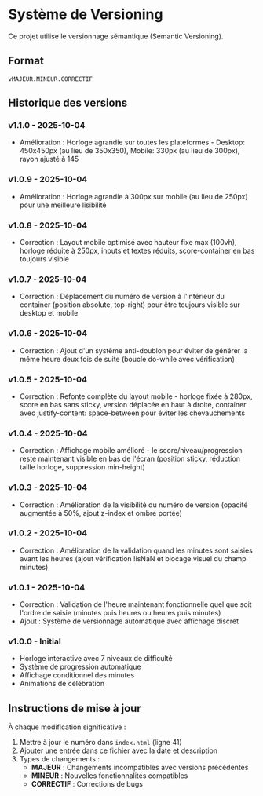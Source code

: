 # Système de Versioning

Ce projet utilise le versionnage sémantique (Semantic Versioning).

## Format

`vMAJEUR.MINEUR.CORRECTIF`

## Historique des versions

### v1.1.0 - 2025-10-04

- Amélioration : Horloge agrandie sur toutes les plateformes - Desktop: 450x450px (au lieu de 350x350), Mobile: 330px (au lieu de 300px), rayon ajusté à 145

### v1.0.9 - 2025-10-04

- Amélioration : Horloge agrandie à 300px sur mobile (au lieu de 250px) pour une meilleure lisibilité

### v1.0.8 - 2025-10-04

- Correction : Layout mobile optimisé avec hauteur fixe max (100vh), horloge réduite à 250px, inputs et textes réduits, score-container en bas toujours visible

### v1.0.7 - 2025-10-04

- Correction : Déplacement du numéro de version à l'intérieur du container (position absolute, top-right) pour être toujours visible sur desktop et mobile

### v1.0.6 - 2025-10-04

- Correction : Ajout d'un système anti-doublon pour éviter de générer la même heure deux fois de suite (boucle do-while avec vérification)

### v1.0.5 - 2025-10-04

- Correction : Refonte complète du layout mobile - horloge fixée à 280px, score en bas sans sticky, version déplacée en haut à droite, container avec justify-content: space-between pour éviter les chevauchements

### v1.0.4 - 2025-10-04

- Correction : Affichage mobile amélioré - le score/niveau/progression reste maintenant visible en bas de l'écran (position sticky, réduction taille horloge, suppression min-height)

### v1.0.3 - 2025-10-04

- Correction : Amélioration de la visibilité du numéro de version (opacité augmentée à 50%, ajout z-index et ombre portée)

### v1.0.2 - 2025-10-04

- Correction : Amélioration de la validation quand les minutes sont saisies avant les heures (ajout vérification !isNaN et blocage visuel du champ minutes)

### v1.0.1 - 2025-10-04

- Correction : Validation de l'heure maintenant fonctionnelle quel que soit l'ordre de saisie (minutes puis heures ou heures puis minutes)
- Ajout : Système de versionnage automatique avec affichage discret

### v1.0.0 - Initial

- Horloge interactive avec 7 niveaux de difficulté
- Système de progression automatique
- Affichage conditionnel des minutes
- Animations de célébration

## Instructions de mise à jour

À chaque modification significative :

1. Mettre à jour le numéro dans `index.html` (ligne 41)
2. Ajouter une entrée dans ce fichier avec la date et description
3. Types de changements :
   - **MAJEUR** : Changements incompatibles avec versions précédentes
   - **MINEUR** : Nouvelles fonctionnalités compatibles
   - **CORRECTIF** : Corrections de bugs
